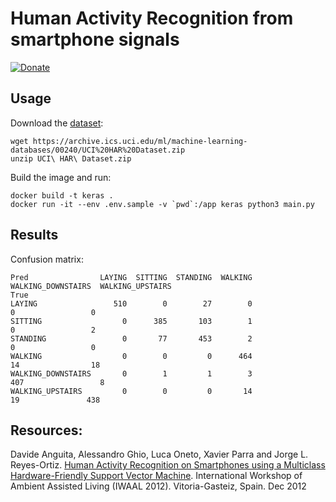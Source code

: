 # Human Activity Recognition from smartphone signals

[![Donate](https://img.shields.io/badge/Donate-PayPal-green.svg)](https://www.paypal.me/servomac)

## Usage

Download the [dataset](https://archive.ics.uci.edu/ml/datasets/human+activity+recognition+using+smartphones):

```
wget https://archive.ics.uci.edu/ml/machine-learning-databases/00240/UCI%20HAR%20Dataset.zip
unzip UCI\ HAR\ Dataset.zip
```

Build the image and run:

```
docker build -t keras .
docker run -it --env .env.sample -v `pwd`:/app keras python3 main.py
```

## Results

Confusion matrix:

```
Pred                LAYING  SITTING  STANDING  WALKING  WALKING_DOWNSTAIRS  WALKING_UPSTAIRS
True
LAYING                 510        0        27        0                   0                 0
SITTING                  0      385       103        1                   0                 2
STANDING                 0       77       453        2                   0                 0
WALKING                  0        0         0      464                  14                18
WALKING_DOWNSTAIRS       0        1         1        3                 407                 8
WALKING_UPSTAIRS         0        0         0       14                  19               438
```

## Resources:

Davide Anguita, Alessandro Ghio, Luca Oneto, Xavier Parra and Jorge L. Reyes-Ortiz. [Human Activity Recognition on Smartphones using a Multiclass Hardware-Friendly Support Vector Machine](https://www.icephd.org/sites/default/files/IWAAL2012.pdf). International Workshop of Ambient Assisted Living (IWAAL 2012). Vitoria-Gasteiz, Spain. Dec 2012 
